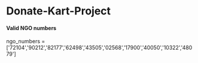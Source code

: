 # Donate-Kart-Project

#### Valid NGO numbers 

ngo_numbers = ['72104','90212','82177','62498','43505','02568','17900','40050','10322','48079']
